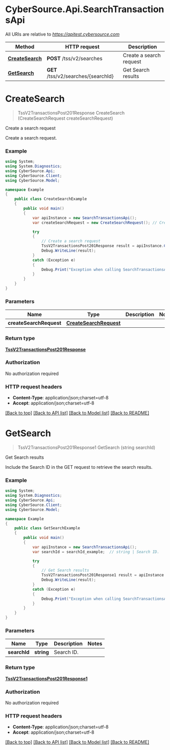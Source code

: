 # CyberSource.Api.SearchTransactionsApi

All URIs are relative to *https://apitest.cybersource.com*

Method | HTTP request | Description
------------- | ------------- | -------------
[**CreateSearch**](SearchTransactionsApi.md#createsearch) | **POST** /tss/v2/searches | Create a search request
[**GetSearch**](SearchTransactionsApi.md#getsearch) | **GET** /tss/v2/searches/{searchId} | Get Search results


<a name="createsearch"></a>
# **CreateSearch**
> TssV2TransactionsPost201Response CreateSearch (CreateSearchRequest createSearchRequest)

Create a search request

Create a search request. 

### Example
```csharp
using System;
using System.Diagnostics;
using CyberSource.Api;
using CyberSource.Client;
using CyberSource.Model;

namespace Example
{
    public class CreateSearchExample
    {
        public void main()
        {
            var apiInstance = new SearchTransactionsApi();
            var createSearchRequest = new CreateSearchRequest(); // CreateSearchRequest | 

            try
            {
                // Create a search request
                TssV2TransactionsPost201Response result = apiInstance.CreateSearch(createSearchRequest);
                Debug.WriteLine(result);
            }
            catch (Exception e)
            {
                Debug.Print("Exception when calling SearchTransactionsApi.CreateSearch: " + e.Message );
            }
        }
    }
}
```

### Parameters

Name | Type | Description  | Notes
------------- | ------------- | ------------- | -------------
 **createSearchRequest** | [**CreateSearchRequest**](CreateSearchRequest.md)|  | 

### Return type

[**TssV2TransactionsPost201Response**](TssV2TransactionsPost201Response.md)

### Authorization

No authorization required

### HTTP request headers

 - **Content-Type**: application/json;charset=utf-8
 - **Accept**: application/json;charset=utf-8

[[Back to top]](#) [[Back to API list]](../README.md#documentation-for-api-endpoints) [[Back to Model list]](../README.md#documentation-for-models) [[Back to README]](../README.md)

<a name="getsearch"></a>
# **GetSearch**
> TssV2TransactionsPost201Response1 GetSearch (string searchId)

Get Search results

Include the Search ID in the GET request to retrieve the search results.

### Example
```csharp
using System;
using System.Diagnostics;
using CyberSource.Api;
using CyberSource.Client;
using CyberSource.Model;

namespace Example
{
    public class GetSearchExample
    {
        public void main()
        {
            var apiInstance = new SearchTransactionsApi();
            var searchId = searchId_example;  // string | Search ID.

            try
            {
                // Get Search results
                TssV2TransactionsPost201Response1 result = apiInstance.GetSearch(searchId);
                Debug.WriteLine(result);
            }
            catch (Exception e)
            {
                Debug.Print("Exception when calling SearchTransactionsApi.GetSearch: " + e.Message );
            }
        }
    }
}
```

### Parameters

Name | Type | Description  | Notes
------------- | ------------- | ------------- | -------------
 **searchId** | **string**| Search ID. | 

### Return type

[**TssV2TransactionsPost201Response1**](TssV2TransactionsPost201Response1.md)

### Authorization

No authorization required

### HTTP request headers

 - **Content-Type**: application/json;charset=utf-8
 - **Accept**: application/json;charset=utf-8

[[Back to top]](#) [[Back to API list]](../README.md#documentation-for-api-endpoints) [[Back to Model list]](../README.md#documentation-for-models) [[Back to README]](../README.md)

